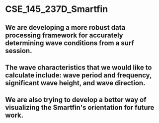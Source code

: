 # CSE_145_237D_Smartfin
## We are developing a more robust data processing framework for accurately determining wave conditions from a surf session.
## The wave characteristics that we would like to calculate include: wave period and frequency, significant wave height, and wave direction. 
## We are also trying to develop a better way of visualizing the Smartfin's orientation for future work. 
